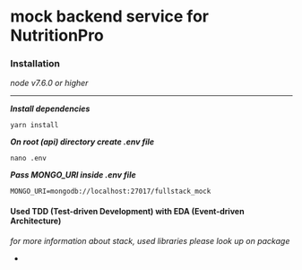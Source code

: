 # mock backend service for NutritionPro

### Installation
*node v7.6.0 or higher*
___
***Install dependencies***
```
yarn install
```

***On root (api) directory create .env file***
```
nano .env

```

***Pass MONGO_URI inside .env file***
```
MONGO_URI=mongodb://localhost:27017/fullstack_mock
```





#### Used TDD (Test-driven Development) with EDA (Event-driven Architecture)
*for more information about stack, used libraries please look up on package*


- 

